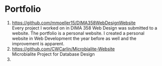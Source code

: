 # Portfolio

1. https://github.com/mmoeller15/DIMA358WebDesignWebsite \
   Every project I worked on in DIMA 358 Web Design was submitted to a website. The portfolio is a personal website. I created a personal website in Web Development the year before as well and the improvement is apparent. 
2. https://github.com/CWCarlin/Microbialite-Website \
  Microbialite Project for Database Design
3.  
